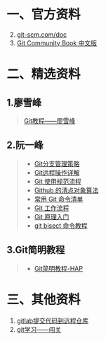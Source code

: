 # 一、官方资料

2.  [git-scm.com/doc](https://www.git-scm.com/doc)
2.  [Git Community Book 中文版](http://gitbook.liuhui998.com/index.html)



# 二、精选资料

## 1.廖雪峰

>  [Git教程——廖雪峰](https://www.liaoxuefeng.com/wiki/0013739516305929606dd18361248578c67b8067c8c017b000)

 

## 2.阮一峰

> - [Git分支管理策略](http://www.ruanyifeng.com/blog/2012/07/git.html)
> - [Git远程操作详解](http://www.ruanyifeng.com/blog/2014/06/git_remote.html)
> - [Git 使用规范流程](http://www.ruanyifeng.com/blog/2015/08/git-use-process.html)
> - [Github 的清点对象算法](http://www.ruanyifeng.com/blog/2015/09/git-bitmap.html)
> - [常用 Git 命令清单](http://www.ruanyifeng.com/blog/2015/12/git-cheat-sheet.html)
> - [Git 工作流程](http://www.ruanyifeng.com/blog/2015/12/git-workflow.html)
> - [Git 原理入门](http://www.ruanyifeng.com/blog/2018/10/git-internals.html)
> - [git bisect 命令教程](http://www.ruanyifeng.com/blog/2018/12/git-bisect.html)

 

## 3.Git简明教程

> - [Git简明教程-HAP](https://rdc.hand-china.com/gitlab/HAP/hap-developer-guide/blob/master/git-guide.md)



# 三、其他资料

1. [gitlab提交代码到远程仓库  ](http://blog.163.com/wujiaxing009@126/blog/static/7198839920176275715927/)
2. [git学习——闯关](https://learngitbranching.js.org/)